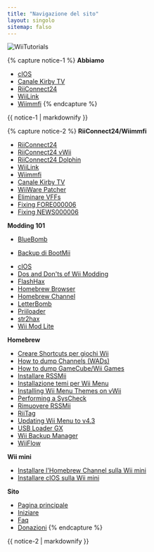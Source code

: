 ```yaml
---
title: "Navigazione del sito"
layout: singolo
sitemap: falso
---
```


![WiiTutorials](/images/WiiTutorials.jpg)

{% capture notice-1 %}
**Abbiamo**

+ [cIOS](cios)
+ [Canale Kirby TV](kirby-tv)
+ [RiiConnect24](riiconnect24)
+ [WiiLink](wiilink)
+ [Wiimmfi](wiimmfi)
{% endcapture %}
<div class="notice--info">{{ notice-1 | markdownify }}</div>

{% capture notice-2 %}
**RiiConnect24/Wiimmfi**
+ [RiiConnect24](riiconnect24)
+ [RiiConnect24 vWii](riiconnect24-vwii)
+ [RiiConnect24 Dolphin](riiconnect24-dolphin)
+ [WiiLink](wiilink)
+ [Wiimmfi](wiimmfi)
+ [Canale Kirby TV](kirby-tv)
+ [WiiWare Patcher](wiiwarepatcher)
+ [Eliminare VFFs](deleting-vffs)
+ [Fixing FORE000006](riiconnect24-batteryfix)
+ [Fixing NEWS000006](news000006)

**Modding 101**
+ [BlueBomb](bluebomb)
* [Backup di BootMii](bootmii)
+ [cIOS](cios)
+ [Dos and Don'ts of Wii Modding](dosanddonts)
+ [FlashHax](flashhax)
+ [Homebrew Browser](hbb)
+ [Homebrew Channel](hbc)
+ [LetterBomb](letterbomb)
+ [Priiloader](priiloader)
+ [str2hax](str2hax)
+ [Wii Mod Lite](wiimodlite)

**Homebrew**
+ [Creare Shortcuts per giochi Wii](wiigsc)
+ [How to dump Channels (WADs)](dump-wads)
+ [How to dump GameCube/Wii Games](dump-games)
+ [Installare RSSMii](rssmii)
+ [Installazione temi per Wii Menu](themes)
+ [Installing Wii Menu Themes on vWii](themes-vwii)
+ [Performing a SysCheck](syscheck)
+ [Rimuovere RSSMii](rssmii-remove)
+ [RiiTag](riitag)
+ [Updating Wii Menu to v4.3](update)
+ [USB Loader GX](usbloadergx)
+ [Wii Backup Manager](wiibackupmanager)
+ [WiiFlow](wiiflow)

**Wii mini**
+ [Installare l'Homebrew Channel sulla Wii mini](hbc-mini)
+ [Installare cIOS sulla Wii mini](cios-mini)

**Sito**
+ [Pagina principale](/)
+ [Iniziare](iniziare)
+ [Faq](faq)
+ [Donazioni](donations)
{% endcapture %}
<div class="notice--primary">{{ notice-2 | markdownify }}</div>
